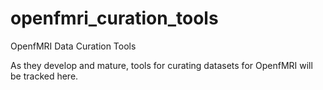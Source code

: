 # openfmri_curation_tools
OpenfMRI Data Curation Tools 

As they develop and mature, tools for curating datasets for OpenfMRI will be
tracked here.


